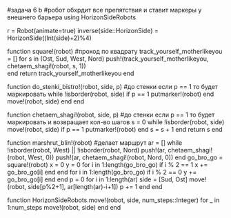 #задача 6 b
#робот обхрдит все препятствия и ставит маркеры у внешнего барьера 
using HorizonSideRobots


r = Robot(animate=true)
inverse(side::HorizonSide) = HorizonSide((Int(side)+2)%4)


function square!(robot) #проход по квадрату
    track_yourself_motherlikeyou = []
    for s in (Ost, Sud, West, Nord)
        push!(track_yourself_motherlikeyou, chetaem_shagi!(robot, s, 1))    
    end
    return track_yourself_motherlikeyou
end

function do_stenki_bistro!(robot, side, p) #до стенки если p == 1 то будет маркировать
    while !isborder(robot, side)
        if p == 1
            putmarker!(robot)
        end
        move!(robot, side)
    end
end

function chetaem_shagi!(robot, side, p)  #до стенки если p == 1 то будет маркировать и возвращает кол-во шагов
    s = 0
    while !isborder(robot, side) 
        move!(robot, side)
        if p == 1
            putmarker!(robot)
        end
        s = s + 1
    end
    return s
end


function marshrut_blin!(robot) #делает маршрут
    ar = []
    while !isborder(robot, West) || !isborder(robot, Nord)
        push!(ar, chetaem_shagi!(robot, West, 0))
        push!(ar, chetaem_shagi!(robot, Nord, 0))
    end 
    go_bro_go = square!(robot)
    x = 0
    y = 0
    for i in 1:length(go_bro_go)
        if i % 2 == 1
            x += go_bro_go[i]
        end
    end
    for i in 1:length(go_bro_go)
        if i % 2 == 0
            y += go_bro_go[i]
        end
    end
    p = 0
    for i in 1:length(ar)
        side = [Sud, Ost]
        move!(robot, side[p%2+1], ar[length(ar)-i+1])
        p += 1
    end
end


function HorizonSideRobots.move!(robot, side, num_steps::Integer)
    for _ in 1:num_steps
        move!(robot, side)
    end
end
